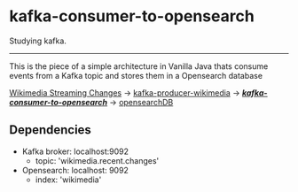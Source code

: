 # kafka-consumer-to-opensearch
Studying kafka.

___

This is the piece of a simple architecture in Vanilla Java thats consume events from a Kafka topic and stores them in a Opensearch database

[Wikimedia Streaming Changes](https://stream.wikimedia.org/v2/stream/recentchange) -> [kafka-producer-wikimedia](https://github.com/roy-kafka/kafka-producer-wikimedia) -> [<ins>***kafka-consumer-to-opensearch***</ins>](https://github.com/roy-kafka/kafka-consumer-to-opensearch) -> [opensearchDB](https://opensearch.org/)


## Dependencies

- Kafka broker: localhost:9092
  - topic: 'wikimedia.recent.changes'
- Opensearch: localhost: 9092
  - index: 'wikimedia'
